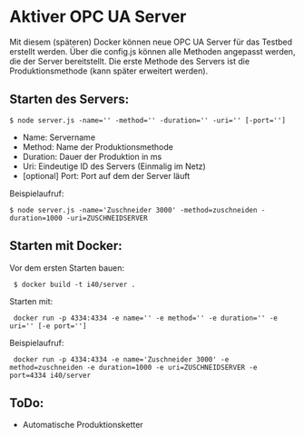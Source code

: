 # Aktiver OPC UA Server

Mit diesem (späteren) Docker können neue OPC UA Server für das Testbed erstellt werden.
Über die config.js können alle Methoden angepasst werden, die der Server bereitstellt.
Die erste Methode des Servers ist die Produktionsmethode (kann später erweitert werden).

## Starten des Servers:

``$ node server.js -name='' -method='' -duration='' -uri='' [-port='']``

- Name: Servername
- Method: Name der Produktionsmethode
- Duration: Dauer der Produktion in ms
- Uri: Eindeutige ID des Servers (Einmalig im Netz)
- [optional] Port: Port auf dem der Server läuft

Beispielaufruf:

``$ node server.js -name='Zuschneider 3000' -method=zuschneiden -duration=1000 -uri=ZUSCHNEIDSERVER``

## Starten mit Docker:

Vor dem ersten Starten bauen:

`` $ docker build -t i40/server .``

Starten mit:

`` docker run -p 4334:4334 -e name='' -e method='' -e duration='' -e uri='' [-e port='']``

Beispielaufruf:

`` docker run -p 4334:4334 -e name='Zuschneider 3000' -e method=zuschneiden -e duration=1000 -e uri=ZUSCHNEIDSERVER -e port=4334 i40/server``

## ToDo:
- Automatische Produktionsketter